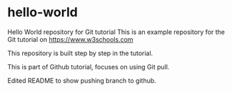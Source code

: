 # hello-world
Hello World repository for Git tutorial
This is an example repository for the Git tutorial on https://www.w3schools.com

This repository is built step by step in the tutorial.

This is part of Github tutorial, focuses on using Git pull. 

Edited README to show pushing branch to github. 